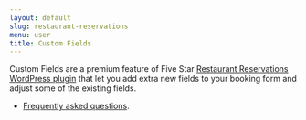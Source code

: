 ```yaml
---
layout: default
slug: restaurant-reservations
menu: user
title: Custom Fields 
---
```

Custom Fields are a premium feature of Five Star [Restaurant Reservations WordPress plugin](https://www.fivestarplugins.com/plugins/five-star-restaurant-reservations/) that let you add extra new fields to your booking form and adjust some of the existing fields.

- [Frequently asked questions](faq).